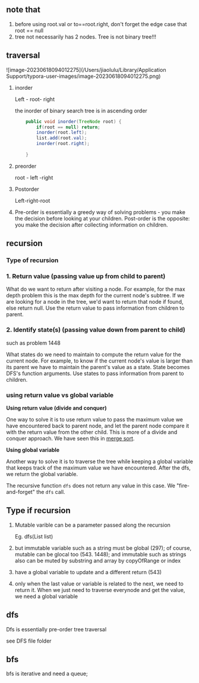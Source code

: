 ## note that

1. before using root.val or to==root.right, don't forget the edge case that root == null
1. tree not necessarily has 2 nodes. Tree is not binary tree!!!

## traversal

![image-20230618094012275](/Users/jiaolulu/Library/Application Support/typora-user-images/image-20230618094012275.png)

1. inorder

   Left - root- right

   the inorder of binary search tree is in ascending order

   ```java
       public void inorder(TreeNode root) {
           if(root == null) return;
           inorder(root.left);
           list.add(root.val);
           inorder(root.right);
           
       }
   ```

   

2. preorder

   root - left -right

3. Postorder

   Left-right-root
   
4.  Pre-order is essentially a greedy way of solving problems - you make the decision before looking at your children. Post-order is the opposite: you make the decision after collecting information on children.

## recursion

### Type of recursion

### 1. Return value (passing value up from child to parent)

What do we want to return after visiting a node. For example, for the max depth problem this is the max depth for the current node's subtree. If we are looking for a node in the tree, we'd want to return that node if found, else return null. Use the return value to pass information from children to parent.

### 2. Identify state(s) (passing value down from parent to child)

such as problem 1448

What states do we need to maintain to compute the return value for the current node. For example, to know if the current node's value is larger than its parent we have to maintain the parent's value as a state. State becomes DFS's function arguments. Use states to pass information from parent to children.

### using return value vs global variable

**Using return value (divide and conquer)**

One way to solve it is to use return value to pass the maximum value we have encountered back to parent node, and let the parent node compare it with the return value from the other child. This is more of a divide and conquer approach. We have seen this in [merge sort](https://algo.monster/problems/advanced_sorting).

**Using global variable**

Another way to solve it is to traverse the tree while keeping a global variable that keeps track of the maximum value we have encountered. After the dfs, we return the global variable.

The recursive function `dfs` does not return any value in this case. We "fire-and-forget" the `dfs` call.

## Type if recursion 

1. Mutable varible can be a parameter passed along the recursion

   Eg. dfs(List<Integer> list)

2. but immutable variable such as a string must be global (297); of course, mutable can be glocal too (543. 1448); and immutable such as strings also can be muted by substring and array by copyOfRange or index

3.  have a global variable to update and a different return (543)

4. only when the last value or variable is related to the next, we need to return it. When we just need to traverse everynode and get the value, we need a global variable





## dfs 

Dfs is essentially pre-order tree traversal 

see DFS file folder

## bfs

bfs is iterative and need a queue;

